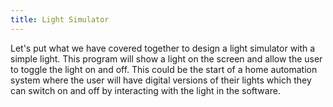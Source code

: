 ```yaml
---
title: Light Simulator
---
```


Let's put what we have covered together to design a light simulator with a simple light. This program will show a light on the screen and allow the user to toggle the light on and off. This could be the start of a home automation system where the user will have digital versions of their lights which they can switch on and off by interacting with the light in the software.


